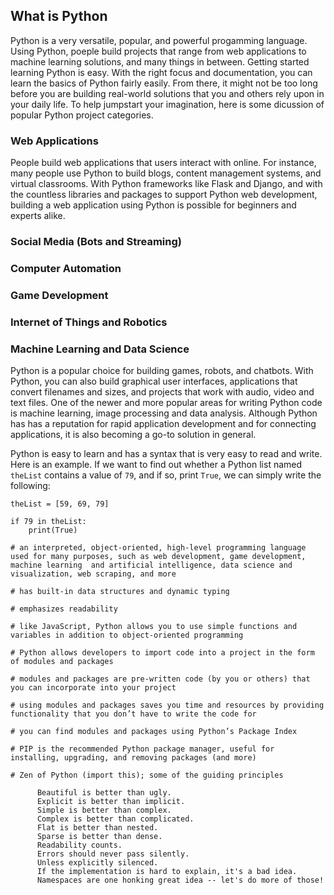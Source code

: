 ## What is Python

Python is a very versatile, popular, and powerful progamming language. Using Python, poeple build projects that range from web applications to machine learning solutions, and many things in between. Getting started learning Python is easy. With the right focus and documentation, you can learn the basics of Python fairly easily. From there, it might not be too long before you are building real-world solutions that you and others rely upon in your daily life. To help jumpstart your imagination, here is some dicussion of popular Python project categories.

### Web Applications

People build web applications that users interact with online. For instance, many people use Python to build blogs, content management systems, and virtual classrooms. With Python frameworks like Flask and Django, and with the countless libraries and packages to support Python web development, building a web application using Python is possible for beginners and experts alike.

### Social Media (Bots and Streaming)

### Computer Automation

### Game Development

### Internet of Things and Robotics

### Machine Learning and Data Science




Python is a popular choice for building games, robots, and chatbots. With Python, you can also build graphical user interfaces, applications that convert filenames and sizes, and projects that work with audio, video and text files. One of the newer and more popular areas for writing Python code is machine learning, image processing and data analysis. Although Python has has a reputation for rapid application development and for connecting applications, it is also becoming a go-to solution in general. 


Python is easy to learn and has a syntax that is very easy to read and write. Here is an example. If we want to find out whether a Python list named ```theList``` contains a value of ```79```, and if so, print ```True```, we can simply write the following:

```
theList = [59, 69, 79]

if 79 in theList:
    print(True)

```


```
# an interpreted, object-oriented, high-level programming language used for many purposes, such as web development, game development, machine learning  and artificial intelligence, data science and visualization, web scraping, and more

# has built-in data structures and dynamic typing

# emphasizes readability 

# like JavaScript, Python allows you to use simple functions and variables in addition to object-oriented programming 

# Python allows developers to import code into a project in the form of modules and packages

# modules and packages are pre-written code (by you or others) that you can incorporate into your project

# using modules and packages saves you time and resources by providing functionality that you don’t have to write the code for

# you can find modules and packages using Python’s Package Index

# PIP is the recommended Python package manager, useful for installing, upgrading, and removing packages (and more)

# Zen of Python (import this); some of the guiding principles

      Beautiful is better than ugly.
      Explicit is better than implicit.
      Simple is better than complex.
      Complex is better than complicated.
      Flat is better than nested.
      Sparse is better than dense.
      Readability counts.
      Errors should never pass silently.
      Unless explicitly silenced.
      If the implementation is hard to explain, it's a bad idea.
      Namespaces are one honking great idea -- let's do more of those!

```

